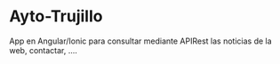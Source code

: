 # Ayto-Trujillo
App en Angular/Ionic para consultar mediante APIRest las noticias de la web, contactar, ....
